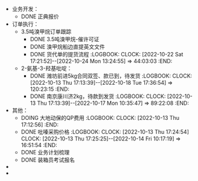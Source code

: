 - 业务开发：
	- DONE 正典报价
- 订单执行：
	- 3.5吨溴甲烷订单跟踪
		- DONE 3.5吨溴甲烷-催许可证
		- DONE 溴甲烷船边直提英文文件
		- DONE 货代单的提货流程
		  :LOGBOOK:
		  CLOCK: [2022-10-22 Sat 17:21:52]--[2022-10-24 Mon 13:24:55] =>  44:03:03
		  :END:
	- 2-氨基-3-羟基吡啶：
		- DONE 潍坊前进5kg合同双签、款已到，待发货
		  :LOGBOOK:
		  CLOCK: [2022-10-13 Thu 17:13:39]--[2022-10-18 Tue 17:36:54] =>  120:23:15
		  :END:
		- DONE 南京康川济2kg，待款到发货
		  :LOGBOOK:
		  CLOCK: [2022-10-13 Thu 17:13:39]--[2022-10-17 Mon 10:35:47] =>  89:22:08
		  :END:
- 其他：
	- DOING 大地动保的QP费用
	  :LOGBOOK:
	  CLOCK: [2022-10-13 Thu 17:12:56]
	  :END:
	- DONE 吡嗪采购价格
	  :LOGBOOK:
	  CLOCK: [2022-10-13 Thu 17:24:54]
	  CLOCK: [2022-10-13 Thu 17:25:25]--[2022-10-14 Fri 10:17:19] =>  16:51:54
	  :END:
	- DONE 业务计划梳理
	- DONE 装箱员考试报名
-
-